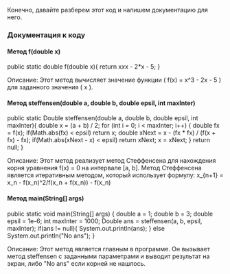 Конечно, давайте разберем этот код и напишем документацию для него.

### Документация к коду

#### Метод f(double x)
public static double f(double x){
return x*x*x - 2*x - 5;
}

Описание:
Этот метод вычисляет значение функции \( f(x) = x^3 - 2x - 5 \) для заданного значения \( x \).

#### Метод steffensen(double a, double b, double epsil, int maxInter)
public static Double steffensen(double a, double b, double epsil, int maxInter){
double x = (a + b) / 2;
for (int i = 0; i < maxInter; i++) {
double fx = f(x);
if(Math.abs(fx) < epsil)
return x;
double xNext = x - (fx * fx) / (f(x + fx) - fx);
if(Math.abs(xNext - x) < epsil)
return xNext;
x = xNext;
}
return null;
}

Описание:
Этот метод реализует метод Стеффенсена для нахождения корня уравнения f(x) = 0 на интервале [a, b]. Метод Стеффенсена является итеративным методом, который использует формулу:
x_{n+1} = x_n - f(x_n)^2/f(x_n + f(x_n)) - f(x_n)


#### Метод main(String[] args)
public static void main(String[] args) {
double a = 1;
double b = 3;
double epsil = 1e-6;
int maxInter = 1000;
Double ans = steffensen(a, b, epsil, maxInter);
if(ans != null){
System.out.println(ans);
}
else System.out.println("No ans");
}

Описание:
Этот метод является главным в программе. Он вызывает метод steffensen с заданными параметрами и выводит результат на экран, либо "No ans" если корней не нашлось.
